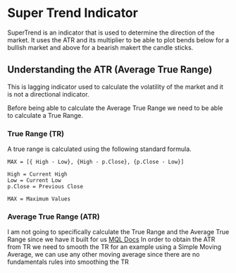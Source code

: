 # Super Trend Indicator
SuperTrend is an indicator that is used to determine the direction of the market. It uses the ATR and its multiplier to be able to plot bends below for a bullish market and above for a bearish makert the candle sticks.

## Understanding the ATR (Average True Range)
This is lagging indicator used to calculate the volatility of the market and it is not a directional indicator.

Before being able to calculate the Average True Range we need to be able to calculate a True Range.

### True Range (TR)
A true range is calculated using the following standard formula.
```
MAX = [{ High - Low}, {High - p.Close}, {p.Close - Low}]

High = Current High
Low = Current Low
p.Close = Previous Close

MAX = Maximum Values
```
### Average True Range (ATR)
I am not going to specifically calculate the True Range and the Average True Range since we have it built for us [MQL Docs](https://www.mql5.com/en/docs/indicators/iatr)
In order to obtain the ATR from TR we need to smooth the TR for an example using a Simple Moving Average, we can use any other moving average since there are no fundamentals rules into smoothing the TR


